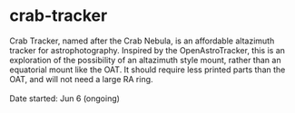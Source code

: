 # crab-tracker
Crab Tracker, named after the Crab Nebula, is an affordable altazimuth tracker for astrophotography.
Inspired by the OpenAstroTracker, this is an exploration of the possibility of an altazimuth style mount,
rather than an equatorial mount like the OAT. It should require less printed parts than the OAT,
and will not need a large RA ring. <br> <br>
Date started: Jun 6 (ongoing)
